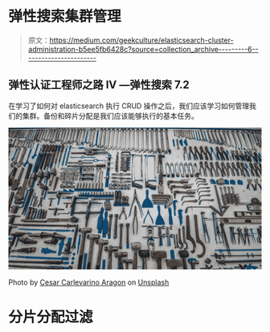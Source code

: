 # 弹性搜索集群管理

> 原文：<https://medium.com/geekculture/elasticsearch-cluster-administration-b5ee5fb6428c?source=collection_archive---------6----------------------->

## 弹性认证工程师之路 IV —弹性搜索 7.2

在学习了如何对 elasticsearch 执行 CRUD 操作之后，我们应该学习如何管理我们的集群。备份和碎片分配是我们应该能够执行的基本任务。

![](img/109d2432b1c624c268002888fa56a8f2.png)

Photo by [Cesar Carlevarino Aragon](https://unsplash.com/@carlevarino?utm_source=unsplash&utm_medium=referral&utm_content=creditCopyText) on [Unsplash](https://unsplash.com/s/photos/order?utm_source=unsplash&utm_medium=referral&utm_content=creditCopyText)

# 分片分配过滤